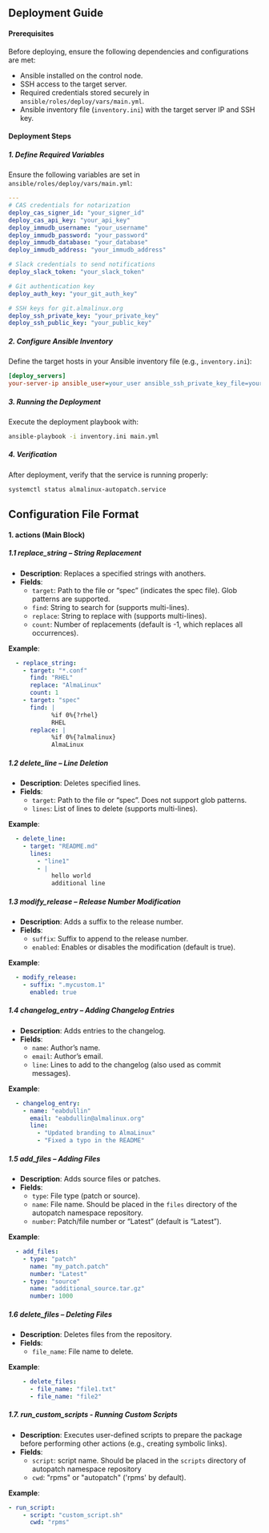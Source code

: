 ## Deployment Guide

#### Prerequisites

Before deploying, ensure the following dependencies and configurations are met:

- Ansible installed on the control node.
- SSH access to the target server.
- Required credentials stored securely in `ansible/roles/deploy/vars/main.yml`.
- Ansible inventory file (`inventory.ini`) with the target server IP and SSH key.

#### Deployment Steps

##### 1. Define Required Variables

Ensure the following variables are set in `ansible/roles/deploy/vars/main.yml`:

```yaml
---
# CAS credentials for notarization
deploy_cas_signer_id: "your_signer_id"
deploy_cas_api_key: "your_api_key"
deploy_immudb_username: "your_username"
deploy_immudb_password: "your_password"
deploy_immudb_database: "your_database"
deploy_immudb_address: "your_immudb_address"

# Slack credentials to send notifications
deploy_slack_token: "your_slack_token"

# Git authentication key
deploy_auth_key: "your_git_auth_key"

# SSH keys for git.almalinux.org
deploy_ssh_private_key: "your_private_key"
deploy_ssh_public_key: "your_public_key"
```

##### 2. Configure Ansible Inventory

Define the target hosts in your Ansible inventory file (e.g., `inventory.ini`):

```ini
[deploy_servers]
your-server-ip ansible_user=your_user ansible_ssh_private_key_file=your_key
```

##### 3. Running the Deployment

Execute the deployment playbook with:

```bash
ansible-playbook -i inventory.ini main.yml
```

##### 4. Verification

After deployment, verify that the service is running properly:

```bash
systemctl status almalinux-autopatch.service
```


## Configuration File Format

#### 1. actions (Main Block)

##### 1.1 replace_string – String Replacement

- **Description**: Replaces a specified strings with anothers.
- **Fields**:
  - `target`: Path to the file or “spec” (indicates the spec file). Glob patterns are supported.
  - `find`: String to search for (supports multi-lines).
  - `replace`: String to replace with (supports multi-lines).
  - `count`: Number of replacements (default is -1, which replaces all occurrences).

**Example**:
```yaml
  - replace_string:
    - target: "*.conf"
      find: "RHEL"
      replace: "AlmaLinux"
      count: 1
    - target: "spec"
      find: |
            %if 0%{?rhel}
            RHEL
      replace: |
            %if 0%{?almalinux}
            AlmaLinux
```

##### 1.2 delete_line – Line Deletion

- **Description**: Deletes specified lines.
- **Fields**:
  - `target`: Path to the file or “spec”. Does not support glob patterns.
  - `lines`:  List of lines to delete (supports multi-lines).

**Example**:
```yaml
  - delete_line:
    - target: "README.md"
      lines:
        - "line1"
        - |
            hello world
            additional line
```

##### 1.3 modify_release – Release Number Modification

- **Description**: Adds a suffix to the release number.
- **Fields**:
  - `suffix`: Suffix to append to the release number.
  - `enabled`: Enables or disables the modification (default is true).

**Example**:
```yaml
  - modify_release:
    - suffix: ".mycustom.1"
      enabled: true
```

##### 1.4 changelog_entry – Adding Changelog Entries

- **Description**: Adds entries to the changelog.
- **Fields**:
  - `name`: Author’s name.
  - `email`: Author’s email.
  - `line`: Lines to add to the changelog (also used as commit messages).

**Example**:
```yaml
  - changelog_entry:
    - name: "eabdullin"
      email: "eabdullin@almalinux.org"
      line:
        - "Updated branding to AlmaLinux"
        - "Fixed a typo in the README"
```

##### 1.5 add_files – Adding Files

- **Description**: Adds source files or patches.
- **Fields**:
  - `type`: File type (patch or source).
  - `name`: File name. Should be placed in the `files` directory of the autopatch namespace repository.
  - `number`: Patch/file number or “Latest” (default is “Latest”).

**Example**:
```yaml
  - add_files:
    - type: "patch"
      name: "my_patch.patch"
      number: "Latest"
    - type: "source"
      name: "additional_source.tar.gz"
      number: 1000
```

##### 1.6 delete_files – Deleting Files

- **Description**: Deletes files from the repository.
- **Fields**:
  - `file_name`: File name to delete.

**Example**:
```yaml
    - delete_files:
      - file_name: "file1.txt"
      - file_name: "file2"
```

##### 1.7. run_custom_scripts - Running Custom Scripts

- **Description**: Executes user-defined scripts to prepare the package before performing other actions (e.g., creating symbolic links).
- **Fields**: 
  - `script`: script name. Should be placed in the `scripts` directory of autopatch namespace repository
  - `cwd`: "rpms" or "autopatch" ('rpms' by default).

**Example**:
```yaml
- run_script:
    - script: "custom_script.sh"
      cwd: "rpms"

```
